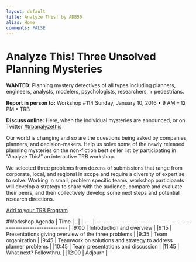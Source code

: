 ```yaml
---
layout: default
title: Analyze This! by ADB50
alias: Home
comments: FALSE
---
```

# Analyze This!  Three Unsolved Planning Mysteries

**WANTED**: Planning mystery detectives of all types including planners, engineers, analysts, modelers, psychologists, researchers, + pedestrians.

**Report in person to:**  Workshop #114  Sunday, January 10, 2016  •  9 AM – 12 PM  •  TRB

**Discuss online:** Here, when the individual mysteries are announced, or on Twitter [#trbanalyzethis](https://twitter.com/search?f=tweets&q=%23trbanalyzethis&src=typd)

Our world is changing and so are the questions being asked by companies, planners, and decision-makers.  Help us solve some of the newly released planning mysteries on the non-fiction best seller list by participating in “Analyze This!” an interactive  TRB workshop.  

We selected three problems from dozens of submissions that range from corporate, local, and regional in scope and require a diversity of expertise to solve.  Working in small, problem specific teams, workshop participants will develop a strategy to share with the audience, compare and evaluate their peers, and then collectively develop some next steps and potential research directions.

[Add to your TRB Program](https://annualmeeting.mytrb.org/interactiveprogram/Details/2472)

#Workshop Agenda
| Time | .                                                                 |
| --- | ------------------------------------------------------------------ |
|9:00 | Introduction and overview                                          |
|9:15 | Presentations giving overview of the three problems                |
|9:35 | Team organization                                                  |
|9:45 | Teamwork on solutions and strategy to address planner problems     |
|10:45 | Team presentations and discussion                                 |
|11:45 | What next? Followthru.                                            |
|12:00 | Adjourn                                                           |
